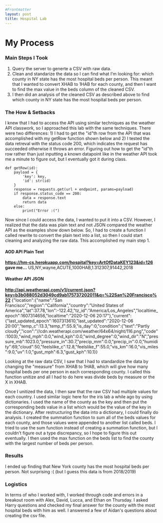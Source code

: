 ```yaml
---
#Frontmatter
layout: post
title: Hospital Lab
---
```


# My Process

### Main Steps I Took
1. Query the server to generte a CSV with raw data.
2. Clean and standarize the data so I can find what I'm looking for: which county in NY state has the most hospital beds per person. This meant that I wanted to convert XHAB to 1HAB for each county, and then I want to find the max value in the beds column of the cleaned CSV. 
3. I then did an analysis of the cleaned CSV as described above to find which county in NY state has the most hospital beds per person.  

### The How & Setbacks
I knew that I had to access the API using similar techniques as the weather API classwork, so I approached this lab with the same techniques. There were two differences: 1) I had to get the "id"th row from the API that was accomplished with my getRow function shown below and 2) I tested the data retreval with the status code 200, which indicates the request has succeeded otherwise it throws an error. Figuring out how to get the "id"th row rather than just inputting a known datapoint like in the weather API took me a minute to figure out, but I eventually got it during class.
```
def getRow(id):
    payload = {
        'key': key,
        'id': str(id)
    }   
    response = requests.get(url + endpoint, params=payload)
    if response.status_code == 200:
        data = response.text
        return data
    else:
        print("Error :(")
``` 

Now since I could access the data, I wanted to put it into a CSV. However, I realized that the data was plain text and not JSON compared the weather API as the examples show down below. So, I had to create a function I called rewrite to convert the plain text into a list, so then I could start cleaning and analyzing the raw data. This accomplished my main step 1. 

#### AOD API Plain Text 
**https://hm-cs.herokuapp.com/hospital?key=ArtOfDataKEY123&id=126 gave me...**
US,NY,wayne,ACUTE,1000HAB,1.312307,91442,2018

#### Weather API JSON
**http://api.weatherapi.com/v1/current.json?key=b3b088052d3049cd9ab175737202011&q=%22San%20Francisco%22**
{"location":{"name":"San Francisco","region":"California","country":"United States of America","lat":37.78,"lon":-122.42,"tz_id":"America/Los_Angeles","localtime_epoch":1607314656,"localtime":"2020-12-06 20:17"},"current":{"last_updated_epoch":1607313610,"last_updated":"2020-12-06 20:00","temp_c":13.3,"temp_f":55.9,"is_day":0,"condition":{"text":"Partly cloudy","icon":"//cdn.weatherapi.com/weather/64x64/night/116.png","code":1003},"wind_mph":0.0,"wind_kph":0.0,"wind_degree":0,"wind_dir":"N","pressure_mb":1023.0,"pressure_in":30.7,"precip_mm":0.0,"precip_in":0.0,"humidity":69,"cloud":50,"feelslike_c":12.8,"feelslike_f":55.0,"vis_km":16.0,"vis_miles":9.0,"uv":1.0,"gust_mph":6.3,"gust_kph":10.1}}
 
 Looking at the raw data CSV, I saw that I had to standardize the data by changing the "measure" from XHAB to 1HAB, which will give how many hospital beds per one person in each corresponding county. I called this function unitize and all I had to do here was divide beds by measure or the X in XHAB. 

 Once I unitized the data, I then saw that the raw CSV had multiple values for each country. I used similar logic here for the iris lab a while ago by using dictionaries. I used the name of the county as the key and then put the corresponding beds value in a list which would be the value of the key in the dictionary. After restructuring the data into a dictionary, I could finally do analysis. I created the summation function to sum all of the beds values for each county, and those values were appended to another list called beds. I tried to use the sum function instead of creating a summation function, but I couldn't figure out a type discrepancy, so I hope to figure this out eventually. I then used the max function on the beds list to find the county with the largest number of beds per person. 

### Results 
I ended up finding that New York county has the most hospital beds per person. Not surprising :( (but I guess this data is from 2018/2019)

### Logistics 
In terms of who I worked with, I worked through code and errors in a breakout room with Alex, David, Lucca, and Ethan on Thursday. I asked Harry questions and checked my final answer for the county with the most hospital beds with him as well. I answered a few of Aidan's questions about creating the csv file.